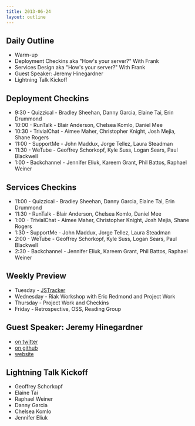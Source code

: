 ```yaml
---
title: 2013-06-24
layout: outline
---
```


## Daily Outline

* Warm-up
* Deployment Checkins aka "How's your server?" With Frank
* Services Design aka "How's your server?" With Frank
* Guest Speaker: Jeremy Hinegardner
* Lightning Talk Kickoff

## Deployment Checkins

* 9:30 - Quizzical - Bradley Sheehan, Danny Garcia, Elaine Tai, Erin Drummond
* 10:00 - RunTalk - Blair Anderson, Chelsea Komlo, Daniel Mee
* 10:30 - TrivialChat - Aimee Maher, Christopher Knight, Josh Mejia, Shane Rogers
* 11:00 - SupportMe - John Maddux, Jorge Tellez, Laura Steadman
* 11:30 - WeTube - Geoffrey Schorkopf, Kyle Suss, Logan Sears, Paul Blackwell
* 1:00 - Backchannel - Jennifer Eliuk, Kareem Grant, Phil Battos, Raphael Weiner

## Services Checkins

* 11:00 - Quizzical - Bradley Sheehan, Danny Garcia, Elaine Tai, Erin Drummond
* 11:30 - RunTalk - Blair Anderson, Chelsea Komlo, Daniel Mee
* 1:00 - TrivialChat - Aimee Maher, Christopher Knight, Josh Mejia, Shane Rogers
* 1:30 - SupportMe - John Maddux, Jorge Tellez, Laura Steadman
* 2:00 - WeTube - Geoffrey Schorkopf, Kyle Suss, Logan Sears, Paul Blackwell
* 2:30 - Backchannel - Jennifer Eliuk, Kareem Grant, Phil Battos, Raphael Weiner

## Weekly Preview

* Tuesday - [JSTracker](http://tutorials.jumpstartlab.com/projects/javascript/jquery/jstasker.html)
* Wednesday - Riak Workshop with Eric Redmond and Project Work
* Thursday - Project Work and Checkins
* Friday - Retrospective, OSS, Reading Group

## Guest Speaker: Jeremy Hinegardner

* [on twitter](https://twitter.com/copiousfreetime)
* [on github](https://github.com/copiousfreetime)
* [website](http://www.copiousfreetime.org/)

## Lightning Talk Kickoff

* Geoffrey Schorkopf
* Elaine Tai
* Raphael Weiner
* Danny Garcia
* Chelsea Komlo
* Jennifer Eliuk
